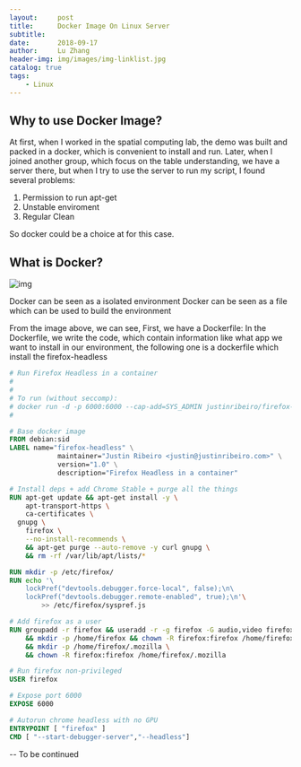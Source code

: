 ```yaml
---
layout:     post
title:      Docker Image On Linux Server
subtitle:    
date:       2018-09-17
author:     Lu Zhang
header-img: img/images/img-linklist.jpg
catalog: true
tags:
    - Linux
---
```

## Why to use Docker Image?
At first, when I worked in the spatial computing lab, the demo was built and packed in a docker, which is convenient to install and run. Later, when I joined another group, which focus on the table understanding, we have a server there, but when I try to use the server to run my script, I found several problems: 
1. Permission to run apt-get 
2. Unstable enviroment
3. Regular Clean

So docker could be a choice at for this case. 
## What is Docker?

![img](https://cdn-images-1.medium.com/max/1600/1*easlVE_DOqRDUDkVINRI9g.png)

Docker can be seen as a isolated environment
Docker can be seen as a file which can be used to build the environment 

From the image above, we can see, 
First, we have a Dockerfile:
In the Dockerfile, we write the code,  which contain information like what app we want to install in our environment, the following one is a dockerfile which install the firefox-headless 

```Dockerfile 
# Run Firefox Headless in a container
#
#
# To run (without seccomp):
# docker run -d -p 6000:6000 --cap-add=SYS_ADMIN justinribeiro/firefox-headless
#

# Base docker image
FROM debian:sid
LABEL name="firefox-headless" \
			maintainer="Justin Ribeiro <justin@justinribeiro.com>" \
			version="1.0" \
			description="Firefox Headless in a container"

# Install deps + add Chrome Stable + purge all the things
RUN apt-get update && apt-get install -y \
	apt-transport-https \
	ca-certificates \
  gnupg \
	firefox \
	--no-install-recommends \
	&& apt-get purge --auto-remove -y curl gnupg \
	&& rm -rf /var/lib/apt/lists/*

RUN mkdir -p /etc/firefox/
RUN echo '\
    lockPref("devtools.debugger.force-local", false);\n\
    lockPref("devtools.debugger.remote-enabled", true);\n'\
		>> /etc/firefox/syspref.js

# Add firefox as a user
RUN groupadd -r firefox && useradd -r -g firefox -G audio,video firefox \
    && mkdir -p /home/firefox && chown -R firefox:firefox /home/firefox \
    && mkdir -p /home/firefox/.mozilla \
    && chown -R firefox:firefox /home/firefox/.mozilla

# Run firefox non-privileged
USER firefox

# Expose port 6000
EXPOSE 6000

# Autorun chrome headless with no GPU
ENTRYPOINT [ "firefox" ]
CMD [ "--start-debugger-server","--headless"]
```

-- To be continued 